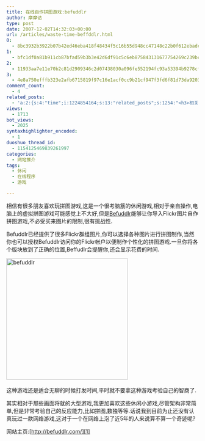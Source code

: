 ```yaml
---
title: 在线自作拼图游戏:befuddlr
author: 摩摩诘
type: post
date: 2007-12-02T14:32:03+00:00
url: /articles/waste-time-beffddlr.html
0:
  - 8bc3932b3922b07b42ed46eba418f48434f5c16b55d948cc47148c22b0f612ebadca7bf260298bd757c1a808c0da296f
1:
  - bfc1df0a81b911cb87bfad59b3b3e42d6df91c5c6eb875843131677754269c239bcac139914e0e4a655de33ffc5c7ed8
2:
  - 11933aa7e11e70b2c81d2909346c2d07438030a096fe552194fc93a53394b9278cf2918b1d79d3db260d40206303dc9b
3:
  - 4e8a750efffb323e2afb6715819f97c16e1acf0cc9b21cf947f3fd6f81d73da92039db07121625ca9bc3df4328d377a5
comment_count:
  - 4
related_posts:
  - 'a:2:{s:4:"time";i:1224854164;s:13:"related_posts";s:1254:"<h3>相关日志</h3><ul class="related_post"><li><a href="http://www.digglife.cn/articles/%e7%bb%8f%e5%85%b8%e6%80%80%e6%97%a7%ef%bc%9a%e5%9c%a8%e7%ba%bf%e7%8e%a98%e4%bd%8dnes%e6%b8%b8%e6%88%8f.html" title="经典怀旧：在线玩8位NES游戏">经典怀旧：在线玩8位NES游戏</a></li><li><a href="http://www.digglife.cn/articles/enhance-mobile-phone-pics.html" title="如何提高手机照片的质量">如何提高手机照片的质量</a></li><li><a href="http://www.digglife.cn/articles/hardest-game.html" title="世界上最难的游戏">世界上最难的游戏</a></li><li><a href="http://www.digglife.cn/articles/improve-your-image-online.html" title="在线一键优化你的照片">在线一键优化你的照片</a></li><li><a href="http://www.digglife.cn/articles/prism-extension.html" title="Prism扩展:将Web应用桌面化">Prism扩展:将Web应用桌面化</a></li><li><a href="http://www.digglife.cn/articles/online-image-resizer-cropper.html" title="15个在线图片缩放剪切工具">15个在线图片缩放剪切工具</a></li><li><a href="http://www.digglife.cn/articles/cartoon-character-generator.html" title="12个网站帮你制作个性化的卡通形象">12个网站帮你制作个性化的卡通形象</a></li></ul>";}'
views:
  - 1713
bot_views:
  - 2025
syntaxhighlighter_encoded:
  - 1
duoshuo_thread_id:
  - 1154125469839261997
categories:
  - 网站推介
tags:
  - 休闲
  - 在线程序
  - 游戏

---
```

相信有很多朋友喜欢玩拼图游戏,这是一个很考脑筋的休闲游戏,相对于亲自操作,电脑上的虚拟拼图游戏可能感觉上不大好,但是<a title="Befuddlr" href="http://befuddlr.com/" target="_blank">Befuddlr</a>能够让你导入Flickr图片自作拼图游戏,不必受买来图片的限制,很有挑战性.

Befuddlr已经提供了很多Flickr群组图片,你可以选择各种图片进行拼图制作,当然你也可以授权Befuddlr访问你的Flickr帐户以便制作个性化的拼图游戏.一旦你将各个版块放到了正确的位置,Beffudlr会提醒你,还会显示花费的时间.

<!--more-->

<a href="https://www.digglife.net/wp-content/uploads/3/379/2007/12/befuddlr.png" target="_blank"><img height="318" alt="befuddlr" src="http://digglife.qiniudn.com/wp-content/uploads/3/379/2007/12/befuddlr-thumb.png" width="318" border="0" /></a>&#160;

这种游戏还是适合无聊的时候打发时间,平时就不要拿这种游戏考验自己的智商了.

其实相对于那些画面将就的大型游戏,我更加喜欢这些休闲小游戏,尽管架构非常简单,但是非常考验自己的反应能力,比如拼图,数独等等.话说我到目前为止还没有认真玩过一款网络游戏,这对于一个在网络上泡了近5年的人来说算不算一个奇迹呢?

网站主页:[http://befuddlr.com/][1]

 [1]: http://befuddlr.com/ "http://befuddlr.com/"